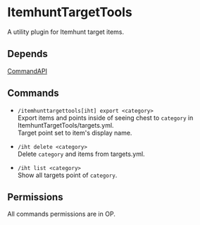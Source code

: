 # ItemhuntTargetTools
A utility plugin for Itemhunt target items.

## Depends
[CommandAPI](https://www.spigotmc.org/resources/api-commandapi-1-13-1-19-2.62353/)

## Commands

* `/itemhunttargettools[iht] export <category>`  
Export items and points inside of seeing chest to `category` in ItemhuntTargetTools/targets.yml.  
Target point set to item's display name.

* `/iht delete <category>`  
Delete `category` and items from targets.yml.

* `/iht list <category>`  
Show all targets point of `category`.

## Permissions
All commands permissions are in OP.
